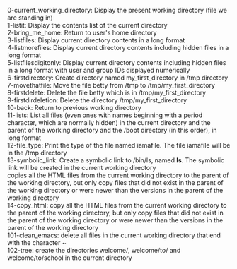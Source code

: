 0-current_working_directory: Display the present working directory (file we are standing in)   
1-listit: Display the contents list of the current directory   
2-bring_me_home: Return to user's home directory   
3-listfiles: Display current directory contents in a long format   
4-listmorefiles: Display current directory contents including hidden files in a long format     
5-listfilesdigitonly: Display current directory contents including hidden files in a long format with user and group IDs displayed numerically   
6-firstdirectory: Create directory named my_first_directory in /tmp directory   
7-movethatfile: Move the file betty from /tmp to /tmp/my_first_directory    
8-firstdelete: Delete the file betty which is in /tmp/my_first_directory   
9-firstdirdeletion: Delete the directory /tmp/my_first_directory   
10-back: Return to previous working directory   
11-lists: List all files (even ones with names beginning with a period character, which are normally hidden) in the current directory and the parent of the working directory and the /boot directory (in this order), in long format   
12-file_type: Print the type of the file named iamafile. The file iamafile will be in the /tmp directory   
13-symbolic_link: Create a symbolic link to /bin/ls, named __ls__. The symbolic link will be created in the current working directory   
copies all the HTML files from the current working directory to the parent of the working directory, but only copy files that did not exist in the parent of the working directory or were newer than the versions in the parent of the working directory    
14-copy_html: copy all the HTML files from the current working directory to the parent of the working directory, but only copy files that did not exist in the parent of the working directory or were newer than the versions in the parent of the working directory   
101-clean_emacs: delete all files in the current working directory that end with the character ~   
102-tree: create the directories welcome/, welcome/to/ and welcome/to/school in the current directory   

